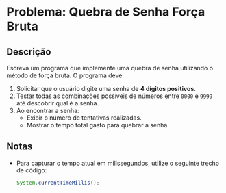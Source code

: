 # Problema: Quebra de Senha Força Bruta
## Descrição
Escreva um programa que implemente uma quebra de senha utilizando o método de força bruta. O programa deve:
1. Solicitar que o usuário digite uma senha de **4 dígitos positivos**.
2. Testar todas as combinações possíveis de números entre `0000` e `9999` até descobrir qual é a senha.
3. Ao encontrar a senha:
   - Exibir o número de tentativas realizadas.
   - Mostrar o tempo total gasto para quebrar a senha.
## Notas
- Para capturar o tempo atual em milissegundos, utilize o seguinte trecho de código:  
  ```java
  System.currentTimeMillis();
